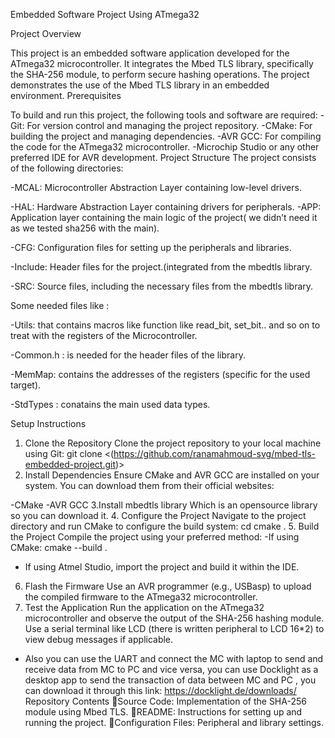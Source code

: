 Embedded Software Project Using ATmega32

Project Overview

This project is an embedded software application developed for the ATmega32 microcontroller. It integrates the Mbed TLS library, specifically the SHA-256 module, to perform secure hashing operations. The project demonstrates the use of the Mbed TLS library in an embedded environment.
Prerequisites

To build and run this project, the following tools and software are required:
-Git: For version control and managing the project repository.
-CMake: For building the project and managing dependencies.
-AVR GCC: For compiling the code for the ATmega32 microcontroller.
-Microchip Studio  or any other preferred IDE for AVR development.
Project Structure
The project consists of the following directories:

-MCAL: Microcontroller Abstraction Layer containing low-level drivers.

-HAL: Hardware Abstraction Layer containing drivers for peripherals.
-APP: Application layer containing the main logic of the project( we didn’t need it as we tested sha256 with the main).

-CFG: Configuration files for setting up the peripherals and libraries.

-Include: Header files for the project.(integrated from the mbedtls library.

-SRC: Source files, including the necessary files from the mbedtls  library.

Some needed files like : 

-Utils: that contains macros like function like read_bit, set_bit.. and so on to treat with the registers of the Microcontroller.

-Common.h : is needed for the header files of the library.

-MemMap: contains the addresses of the registers (specific for the used target).

-StdTypes : conatains the main used data types.

Setup Instructions
1. Clone the Repository
Clone the project repository to your local machine using Git:
git clone <(https://github.com/ranamahmoud-svg/mbed-tls-embedded-project.git)>
2. Install Dependencies
Ensure CMake and AVR GCC are installed on your system. You can download them from their official websites:

-CMake
-AVR GCC
3.Install mbedtls library 
Which is an opensource library so you can download it. 
4. Configure the Project
Navigate to the project directory and run CMake to configure the build system:
cd <project-directory>
cmake .
5. Build the Project
Compile the project using your preferred method:
-If using CMake: 
cmake --build .
- If using Atmel Studio, import the project and build it within the IDE.
6. Flash the Firmware
Use an AVR programmer (e.g., USBasp) to upload the compiled firmware to the ATmega32 microcontroller.
6. Test the Application
Run the application on the ATmega32 microcontroller and observe the output of the SHA-256 hashing module. Use a serial terminal like LCD (there is written peripheral to LCD 16*2) to view debug messages if applicable.
- Also you can use the UART and connect the MC with laptop to send and receive data from MC to PC and vice versa, you can use Docklight as a desktop app to send the transaction of data between MC and PC , you can download it through this link: 
https://docklight.de/downloads/
Repository Contents
Source Code: Implementation of the SHA-256 module using Mbed TLS.
README: Instructions for setting up and running the project.
Configuration Files: Peripheral and library settings.
